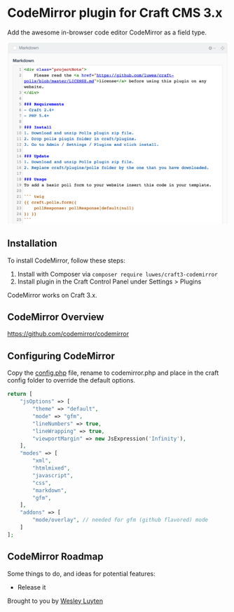 # CodeMirror plugin for Craft CMS 3.x

Add the awesome in-browser code editor CodeMirror as a field type.

![Screenshot](resources/img/codemirror-screenshot.png)

## Installation

To install CodeMirror, follow these steps:

1. Install with Composer via `composer require luwes/craft3-codemirror`
2. Install plugin in the Craft Control Panel under Settings > Plugins

CodeMirror works on Craft 3.x.

## CodeMirror Overview

https://github.com/codemirror/codemirror

## Configuring CodeMirror

Copy the [config.php](./src/config.php) file, rename to codemirror.php and place in the craft config folder to override the default options.

``` php
return [
	"jsOptions" => [
		"theme" => "default",
		"mode" => "gfm",
		"lineNumbers" => true,
		"lineWrapping" => true,
		"viewportMargin" => new JsExpression('Infinity'),
	],
	"modes" => [
		"xml",
		"htmlmixed",
		"javascript",
		"css",
		"markdown",
		"gfm",
	],
	"addons" => [
		"mode/overlay", // needed for gfm (github flavored) mode
	]
];
```

## CodeMirror Roadmap

Some things to do, and ideas for potential features:

* Release it

Brought to you by [Wesley Luyten](https://wesleyluyten.com)
